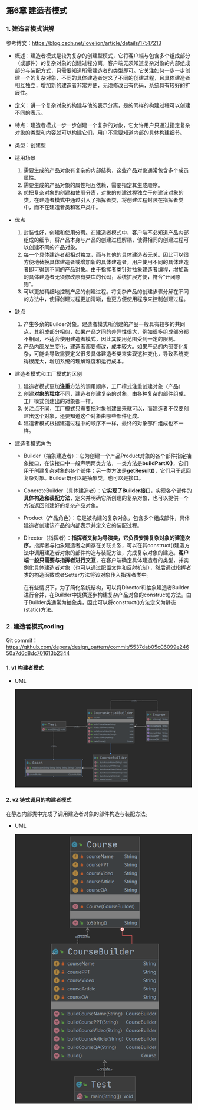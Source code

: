 ## 第6章 建造者模式

### 1. 建造者模式讲解

参考博文：https://blog.csdn.net/lovelion/article/details/17517213

* 概述：建造者模式是较为复杂的创建型模式，它将客户端与包含多个组成部分（或部件）的复杂对象的创建过程分离，客户端无须知道复杂对象的内部组成部分与装配方式，只需要知道所需建造者的类型即可。它关注如何一步一步创建一个的复杂对象，不同的具体建造者定义了不同的创建过程，且具体建造者相互独立，增加新的建造者非常方便，无须修改已有代码，系统具有较好的扩展性。

* 定义：讲一个复杂对象的构建与他的表示分离，是的同样的构建过程可以创建不同的表示。

* 特点：建造者模式一步一步创建一个复杂的对象，它允许用户只通过指定复杂对象的类型和内容就可以构建它们，用户不需要知道内部的具体构建细节。

* 类型：创建型

* 适用场景
  1. 需要生成的产品对象有复杂的内部结构，这些产品对象通常包含多个成员属性。
  2. 需要生成的产品对象的属性相互依赖，需要指定其生成顺序。
  3. 想把复杂对象的创建和使用分离，对象的创建过程独立于创建该对象的类。在建造者模式中通过引入了指挥者类，将创建过程封装在指挥者类中，而不在建造者类和客户类中。
  
* 优点
  1. 封装性好，创建和使用分离。在建造者模式中，客户端不必知道产品内部组成的细节，将产品本身与产品的创建过程解耦，使得相同的创建过程可以创建不同的产品对象。
  2. 每一个具体建造者都相对独立，而与其他的具体建造者无关。因此可以很方便地替换具体建造者或增加新的具体建造者，用户使用不同的具体建造者即可得到不同的产品对象。由于指挥者类针对抽象建造者编程，增加新的具体建造者无须修改原有类库的代码，系统扩展方便，符合“开闭原则”。
  3. 可以更加精细地控制产品的创建过程。将复杂产品的创建步骤分解在不同的方法中，使得创建过程更加清晰，也更方便使用程序来控制创建过程。
  
* 缺点
  1. 产生多余的Builder对象。建造者模式所创建的产品一般具有较多的共同点，其组成部分相似，如果产品之间的差异性很大，例如很多组成部分都不相同，不适合使用建造者模式，因此其使用范围受到一定的限制。
  2. 产品内部发生变化，建造者都要修改，成本较大。如果产品的内部变化复杂，可能会导致需要定义很多具体建造者类来实现这种变化，导致系统变得很庞大，增加系统的理解难度和运行成本。
  
* 建造者模式和工厂模式的区别
  1. 建造者模式更加**注重**方法的调用顺序，工厂模式注重创建对象（产品）
  2. 创建**对象的粒度**不同，建造者创建复杂的对象，由各种复杂的部件组成，工厂模式创建出的对象都一样。
  3. 关注点不同，工厂模式只需要把对象创建出来就可以，而建造者不仅要创建出这个对象，还要知道这个对象由哪些部件组成。
  4. 建造者模式根据建造过程中的顺序不一样，最终的对象部件组成也不一样。
  
* 建造者模式角色

  * Builder（抽象建造者）：它为创建一个产品Product对象的各个部件指定抽象接口，在该接口中一般声明两类方法，一类方法是**buildPartX()**，它们用于创建复杂对象的各个部件；另一类方法是**getResult()**，它们用于返回复杂对象。Builder既可以是抽象类，也可以是接口。

  * ConcreteBuilder（具体建造者）：它**实现了Builder接口**，实现各个部件的**具体构造和装配方法**，定义并明确它所创建的复杂对象，也可以提供一个方法返回创建好的复杂产品对象。

  * Product（产品角色）：它是被构建的复杂对象，包含多个组成部件，具体建造者创建该产品的内部表示并定义它的装配过程。

  * Director（指挥者）：**指挥者又称为导演类，它负责安排复杂对象的建造次序**，指挥者与抽象建造者之间存在关联关系，可以在其construct()建造方法中调用建造者对象的部件构造与装配方法，完成复杂对象的建造。**客户端一般只需要与指挥者进行交互**，在客户端确定具体建造者的类型，并实例化具体建造者对象（也可以通过配置文件和反射机制），然后通过指挥者类的构造函数或者Setter方法将该对象传入指挥者类中。

     在有些情况下，为了简化系统结构，可以将Director和抽象建造者Builder进行合并，在Builder中提供逐步构建复杂产品对象的construct()方法。由于Builder类通常为抽象类，因此可以将construct()方法定义为静态(static)方法。

### 2. 建造者模式coding

Git commit：https://github.com/depers/design_pattern/commit/5537dab05c06099e24650a7d6d8dc701613b2344

#### 1. v1 构建者模式

* UML

  ![](../../../笔记图片/11/22.png)

#### 2. v2 链式调用的构建者模式

在静态内部类中完成了调用建造者对象的部件构造与装配方法。

* UML

  ![](../../../笔记图片/11/23.png)
